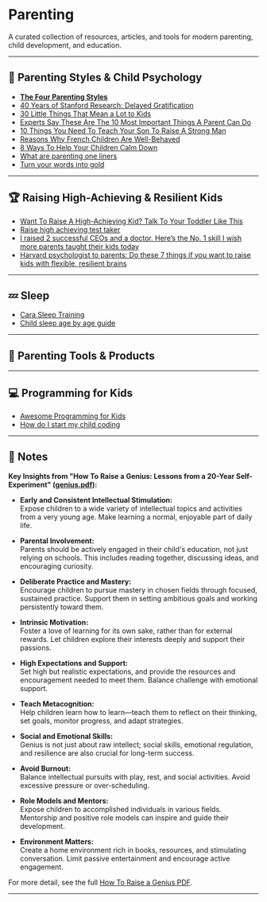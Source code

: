 # Parenting

A curated collection of resources, articles, and tools for modern parenting, child development, and education.

---

## 🧠 Parenting Styles & Child Psychology

- **[The Four Parenting Styles](https://www.verywellfamily.com/types-of-parenting-styles-1095045)**
- [40 Years of Stanford Research: Delayed Gratification](https://jamesclear.com/delayed-gratification)
- [30 Little Things That Mean a Lot to Kids](https://www.parents.com/parenting/better-parenting/positive/30-little-things-that-mean-a-lot-to-kids/)
- [Experts Say These Are The 10 Most Important Things A Parent Can Do](https://awarenessact.com/experts-say-these-are-the-10-most-important-things-a-parent-can-do/)
- [10 Things You Need To Teach Your Son To Raise A Strong Man](https://awarenessact.com/10-things-you-need-to-teach-your-son-to-raise-a-strong-man/)
- [Reasons Why French Children Are Well-Behaved](https://www.momjunction.com/trending/reasons-why-french-children-are-well-behaved_00980203/)
- [8 Ways To Help Your Children Calm Down](https://www.momjunction.com/trending/how-to-help-your-children-calm-down_00905970/)
- [What are parenting one liners](https://www.parents.com/what-are-parenting-one-liners-8718764)
- [Turn your words into gold](https://www.loveandlogic.com/pages/turn-your-words-into-gold)

---

## 🏆 Raising High-Achieving & Resilient Kids

- [Want To Raise A High-Achieving Kid? Talk To Your Toddler Like This](https://www.fatherly.com/health/raise-high-achieving-test-taker)
- [Raise high achieving test taker](https://www.fatherly.com/health/raise-high-achieving-test-taker)
- [I raised 2 successful CEOs and a doctor. Here’s the No. 1 skill I wish more parents taught their kids today](https://www.cnbc.com/2022/12/03/i-raised-2-successful-ceos-and-a-doctor-heres-the-no-1-skill-parents-are-failing-to-teach-kids-today.html)
- [Harvard psychologist to parents: Do these 7 things if you want to raise kids with flexible, resilient brains](https://www.cnbc.com/2020/12/08/harvard-psychologist-rules-for-raising-intelligent-kids-with-resilient-brains.html)

---

## 💤 Sleep

- [Cara Sleep Training](https://takingcarababies.com/sleep-training/)
- [Child sleep age by age guide](https://www.parents.com/child-sleep-an-age-by-age-guide-8414054)

---

## 👶 Parenting Tools & Products

---

## 💻 Programming for Kids

- [Awesome Programming for Kids](https://github.com/HollyAdele/awesome-programming-for-kids)
- [How do I start my child coding](https://www.raspberrypi.org/blog/how-do-i-start-my-child-coding/)

---

## 📝 Notes

**Key Insights from "How To Raise a Genius: Lessons from a 20-Year Self-Experiment" ([genius.pdf](https://slatestarcodex.com/Stuff/genius.pdf)):**

- **Early and Consistent Intellectual Stimulation:**  
  Expose children to a wide variety of intellectual topics and activities from a very young age. Make learning a normal, enjoyable part of daily life.

- **Parental Involvement:**  
  Parents should be actively engaged in their child's education, not just relying on schools. This includes reading together, discussing ideas, and encouraging curiosity.

- **Deliberate Practice and Mastery:**  
  Encourage children to pursue mastery in chosen fields through focused, sustained practice. Support them in setting ambitious goals and working persistently toward them.

- **Intrinsic Motivation:**  
  Foster a love of learning for its own sake, rather than for external rewards. Let children explore their interests deeply and support their passions.

- **High Expectations and Support:**  
  Set high but realistic expectations, and provide the resources and encouragement needed to meet them. Balance challenge with emotional support.

- **Teach Metacognition:**  
  Help children learn how to learn—teach them to reflect on their thinking, set goals, monitor progress, and adapt strategies.

- **Social and Emotional Skills:**  
  Genius is not just about raw intellect; social skills, emotional regulation, and resilience are also crucial for long-term success.

- **Avoid Burnout:**  
  Balance intellectual pursuits with play, rest, and social activities. Avoid excessive pressure or over-scheduling.

- **Role Models and Mentors:**  
  Expose children to accomplished individuals in various fields. Mentorship and positive role models can inspire and guide their development.

- **Environment Matters:**  
  Create a home environment rich in books, resources, and stimulating conversation. Limit passive entertainment and encourage active engagement.

For more detail, see the full [How To Raise a Genius PDF](https://slatestarcodex.com/Stuff/genius.pdf).

---
